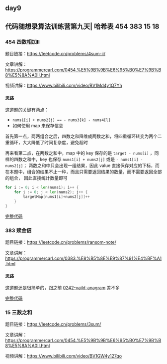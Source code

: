## day9

## 代码随想录算法训练营第九天| 哈希表 454 383 15 18

### 454 四数相加II

题目链接：https://leetcode.cn/problems/4sum-ii/

文章讲解：https://programmercarl.com/0454.%E5%9B%9B%E6%95%B0%E7%9B%B8%E5%8A%A0II.html

视频讲解：https://www.bilibili.com/video/BV1Md4y1Q7Yh

#### 思路
这道题的关键有两点：

- `nums1[i] + nums2[j] == - nums3[k] - nums4[l]`
- 如何使用 map 来保存信息

首先第一点，两两组合之后，四数之和降维成两数之和，将四重循环转变为两个二重循环，大大降低了时间复杂度，避免超时

再来看第二点，在两数之和中，map 中的 key 保存的是 `target - nums[i]` ，同样的四数之和中，key 也保存 `nums1[i] + nums2[j]` 或是 `- nums1[i] - nums2[j]`；
两数之和中只会出现一组结果，因此 value 直接保存对应的下标，而在本题中，组合的结果不止一种，而且只需要返回结果的数量，而不需要返回全部的组合，
因此直接统计数量即可
```go
for i := 0; i < len(nums1); i++ {
    for j := 0; j < len(nums2); j++ {
        targetMap[nums1[i]+nums2[j]]++
    }
}
```
[完整代码](https://github.com/hd2yao/leetcode/tree/master/training/day9/0454_4sum_ii.go)


### 383 赎金信

题目链接：https://leetcode.cn/problems/ransom-note/

文章讲解：https://programmercarl.com/0383.%E8%B5%8E%E9%87%91%E4%BF%A1.html

#### 思路
这道题还是很简单的，跟之前 [0242-vaild-anagram](https://github.com/hd2yao/leetcode/tree/master/training/day7/0242_vaild_anagram.go) 差不多

[完整代码](https://github.com/hd2yao/leetcode/tree/master/training/day9/0383_ransom_note.go)

### 15 三数之和

题目链接：https://leetcode.cn/problems/3sum/

文章讲解：https://programmercarl.com/0454.%E5%9B%9B%E6%95%B0%E7%9B%B8%E5%8A%A0II.html

视频讲解：https://www.bilibili.com/video/BV1GW4y127qo